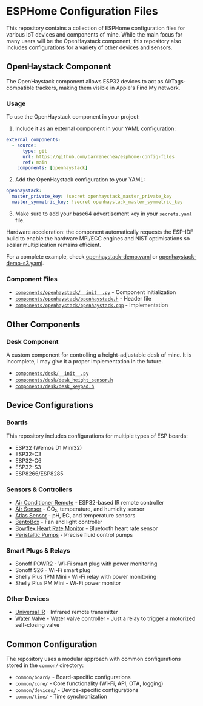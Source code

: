 # ESPHome Configuration Files

This repository contains a collection of ESPHome configuration files for various IoT devices and components of mine. While the main focus for many users will be the OpenHaystack component, this repository also includes configurations for a variety of other devices and sensors.

## OpenHaystack Component

The OpenHaystack component allows ESP32 devices to act as AirTags-compatible trackers, making them visible in Apple's Find My network.

### Usage

To use the OpenHaystack component in your project:

1. Include it as an external component in your YAML configuration:

```yaml
external_components:
  - source:
      type: git
      url: https://github.com/barrenechea/esphome-config-files
      ref: main
    components: [openhaystack]
```

2. Add the OpenHaystack configuration to your YAML:

```yaml
openhaystack:
  master_private_key: !secret openhaystack_master_private_key
  master_symmetric_key: !secret openhaystack_master_symmetric_key
```

3. Make sure to add your base64 advertisement key in your `secrets.yaml` file.

Hardware acceleration: the component automatically requests the ESP-IDF build to enable the hardware MPI/ECC engines and NIST optimisations so scalar multiplication remains efficient.

For a complete example, check [openhaystack-demo.yaml](openhaystack-demo.yaml) or [openhaystack-demo-s3.yaml](openhaystack-demo-s3.yaml).

### Component Files

- [`components/openhaystack/__init__.py`](components/openhaystack/__init__.py) - Component initialization
- [`components/openhaystack/openhaystack.h`](components/openhaystack/openhaystack.h) - Header file
- [`components/openhaystack/openhaystack.cpp`](components/openhaystack/openhaystack.cpp) - Implementation

## Other Components

### Desk Component

A custom component for controlling a height-adjustable desk of mine. It is incomplete, I may give it a proper implementation in the future.

- [`components/desk/__init__.py`](components/desk/__init__.py)
- [`components/desk/desk_height_sensor.h`](components/desk/desk_height_sensor.h)
- [`components/desk/desk_keypad.h`](components/desk/desk_keypad.h)

## Device Configurations

### Boards

This repository includes configurations for multiple types of ESP boards:

- ESP32 (Wemos D1 Mini32)
- ESP32-C3
- ESP32-C6
- ESP32-S3
- ESP8266/ESP8285

### Sensors & Controllers

- [Air Conditioner Remote](air-conditioner-remote.yaml) - ESP32-based IR remote controller
- [Air Sensor](air-sensor.yaml) - CO₂, temperature, and humidity sensor
- [Atlas Sensor](atlas-sensor.yaml) - pH, EC, and temperature sensors
- [BentoBox](bentobox.yaml) - Fan and light controller
- [Bowflex Heart Rate Monitor](bowflex-hr-monitor.yaml) - Bluetooth heart rate sensor
- [Peristaltic Pumps](peristaltic-main.yaml) - Precise fluid control pumps

### Smart Plugs & Relays

- Sonoff POWR2 - Wi-Fi smart plug with power monitoring
- Sonoff S26 - Wi-Fi smart plug
- Shelly Plus 1PM Mini - Wi-Fi relay with power monitoring
- Shelly Plus PM Mini - Wi-Fi power monitor

### Other Devices

- [Universal IR](universal-ir.yaml) - Infrared remote transmitter
- [Water Valve](water-valve.yaml) - Water valve controller - Just a relay to trigger a motorized self-closing valve

## Common Configuration

The repository uses a modular approach with common configurations stored in the `common/` directory:

- `common/board/` - Board-specific configurations
- `common/core/` - Core functionality (Wi-Fi, API, OTA, logging)
- `common/devices/` - Device-specific configurations
- `common/time/` - Time synchronization
